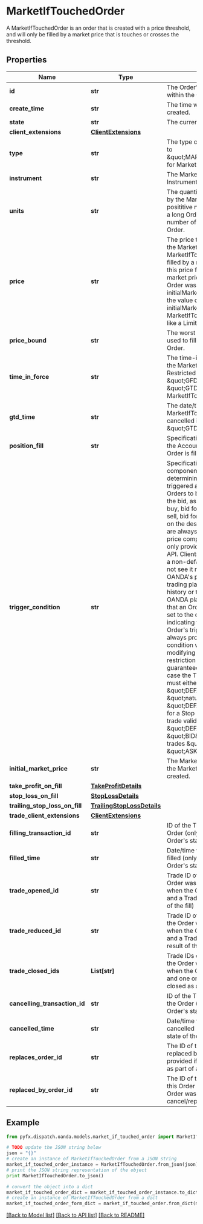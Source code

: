 # MarketIfTouchedOrder

A MarketIfTouchedOrder is an order that is created with a price threshold, and will only be filled by a market price that is touches or crosses the threshold.

## Properties
Name | Type | Description | Notes
------------ | ------------- | ------------- | -------------
**id** | **str** | The Order&#39;s identifier, unique within the Order&#39;s Account. | [optional] 
**create_time** | **str** | The time when the Order was created. | [optional] 
**state** | **str** | The current state of the Order. | [optional] 
**client_extensions** | [**ClientExtensions**](ClientExtensions.md) |  | [optional] 
**type** | **str** | The type of the Order. Always set to \&quot;MARKET_IF_TOUCHED\&quot; for Market If Touched Orders. | [optional] 
**instrument** | **str** | The MarketIfTouched Order&#39;s Instrument. | [optional] 
**units** | **str** | The quantity requested to be filled by the MarketIfTouched Order. A posititive number of units results in a long Order, and a negative number of units results in a short Order. | [optional] 
**price** | **str** | The price threshold specified for the MarketIfTouched Order. The MarketIfTouched Order will only be filled by a market price that crosses this price from the direction of the market price at the time when the Order was created (the initialMarketPrice). Depending on the value of the Order&#39;s price and initialMarketPrice, the MarketIfTouchedOrder will behave like a Limit or a Stop Order. | [optional] 
**price_bound** | **str** | The worst market price that may be used to fill this MarketIfTouched Order. | [optional] 
**time_in_force** | **str** | The time-in-force requested for the MarketIfTouched Order. Restricted to \&quot;GTC\&quot;, \&quot;GFD\&quot; and \&quot;GTD\&quot; for MarketIfTouched Orders. | [optional] 
**gtd_time** | **str** | The date/time when the MarketIfTouched Order will be cancelled if its timeInForce is \&quot;GTD\&quot;. | [optional] 
**position_fill** | **str** | Specification of how Positions in the Account are modified when the Order is filled. | [optional] 
**trigger_condition** | **str** | Specification of which price component should be used when determining if an Order should be triggered and filled. This allows Orders to be triggered based on the bid, ask, mid, default (ask for buy, bid for sell) or inverse (ask for sell, bid for buy) price depending on the desired behaviour. Orders are always filled using their default price component. This feature is only provided through the REST API. Clients who choose to specify a non-default trigger condition will not see it reflected in any of OANDA&#39;s proprietary or partner trading platforms, their transaction history or their account statements. OANDA platforms always assume that an Order&#39;s trigger condition is set to the default value when indicating the distance from an Order&#39;s trigger price, and will always provide the default trigger condition when creating or modifying an Order. A special restriction applies when creating a guaranteed Stop Loss Order. In this case the TriggerCondition value must either be \&quot;DEFAULT\&quot;, or the \&quot;natural\&quot; trigger side \&quot;DEFAULT\&quot; results in. So for a Stop Loss Order for a long trade valid values are \&quot;DEFAULT\&quot; and \&quot;BID\&quot;, and for short trades \&quot;DEFAULT\&quot; and \&quot;ASK\&quot; are valid. | [optional] 
**initial_market_price** | **str** | The Market price at the time when the MarketIfTouched Order was created. | [optional] 
**take_profit_on_fill** | [**TakeProfitDetails**](TakeProfitDetails.md) |  | [optional] 
**stop_loss_on_fill** | [**StopLossDetails**](StopLossDetails.md) |  | [optional] 
**trailing_stop_loss_on_fill** | [**TrailingStopLossDetails**](TrailingStopLossDetails.md) |  | [optional] 
**trade_client_extensions** | [**ClientExtensions**](ClientExtensions.md) |  | [optional] 
**filling_transaction_id** | **str** | ID of the Transaction that filled this Order (only provided when the Order&#39;s state is FILLED) | [optional] 
**filled_time** | **str** | Date/time when the Order was filled (only provided when the Order&#39;s state is FILLED) | [optional] 
**trade_opened_id** | **str** | Trade ID of Trade opened when the Order was filled (only provided when the Order&#39;s state is FILLED and a Trade was opened as a result of the fill) | [optional] 
**trade_reduced_id** | **str** | Trade ID of Trade reduced when the Order was filled (only provided when the Order&#39;s state is FILLED and a Trade was reduced as a result of the fill) | [optional] 
**trade_closed_ids** | **List[str]** | Trade IDs of Trades closed when the Order was filled (only provided when the Order&#39;s state is FILLED and one or more Trades were closed as a result of the fill) | [optional] 
**cancelling_transaction_id** | **str** | ID of the Transaction that cancelled the Order (only provided when the Order&#39;s state is CANCELLED) | [optional] 
**cancelled_time** | **str** | Date/time when the Order was cancelled (only provided when the state of the Order is CANCELLED) | [optional] 
**replaces_order_id** | **str** | The ID of the Order that was replaced by this Order (only provided if this Order was created as part of a cancel/replace). | [optional] 
**replaced_by_order_id** | **str** | The ID of the Order that replaced this Order (only provided if this Order was cancelled as part of a cancel/replace). | [optional] 

## Example

```python
from pyfx.dispatch.oanda.models.market_if_touched_order import MarketIfTouchedOrder

# TODO update the JSON string below
json = "{}"
# create an instance of MarketIfTouchedOrder from a JSON string
market_if_touched_order_instance = MarketIfTouchedOrder.from_json(json)
# print the JSON string representation of the object
print MarketIfTouchedOrder.to_json()

# convert the object into a dict
market_if_touched_order_dict = market_if_touched_order_instance.to_dict()
# create an instance of MarketIfTouchedOrder from a dict
market_if_touched_order_form_dict = market_if_touched_order.from_dict(market_if_touched_order_dict)
```
[[Back to Model list]](../README.md#documentation-for-models) [[Back to API list]](../README.md#documentation-for-api-endpoints) [[Back to README]](../README.md)


